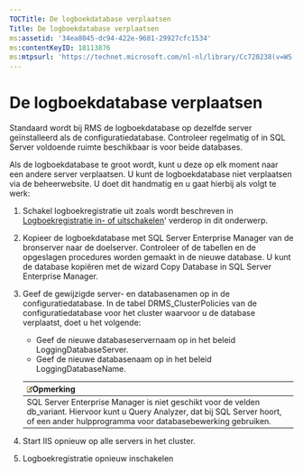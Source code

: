 ```yaml
---
TOCTitle: De logboekdatabase verplaatsen
Title: De logboekdatabase verplaatsen
ms:assetid: '34ea8045-dc94-422e-9601-29927cfc1534'
ms:contentKeyID: 18113876
ms:mtpsurl: 'https://technet.microsoft.com/nl-nl/library/Cc720238(v=WS.10)'
---
```


De logboekdatabase verplaatsen
==============================

Standaard wordt bij RMS de logboekdatabase op dezelfde server geïnstalleerd als de configuratiedatabase. Controleer regelmatig of in SQL Server voldoende ruimte beschikbaar is voor beide databases.

Als de logboekdatabase te groot wordt, kunt u deze op elk moment naar een andere server verplaatsen. U kunt de logboekdatabase niet verplaatsen via de beheerwebsite. U doet dit handmatig en u gaat hierbij als volgt te werk:

1.  Schakel logboekregistratie uit zoals wordt beschreven in [Logboekregistratie in- of uitschakelen](https://technet.microsoft.com/8e672f95-566f-4070-9a2a-2f70f087148f)' verderop in dit onderwerp.
2.  Kopieer de logboekdatabase met SQL Server Enterprise Manager van de bronserver naar de doelserver. Controleer of de tabellen en de opgeslagen procedures worden gemaakt in de nieuwe database. U kunt de database kopiëren met de wizard Copy Database in SQL Server Enterprise Manager.
3.  Geef de gewijzigde server- en databasenamen op in de configuratiedatabase. In de tabel DRMS\_ClusterPolicies van de configuratiedatabase voor het cluster waarvoor u de database verplaatst, doet u het volgende:
    -   Geef de nieuwe databaseservernaam op in het beleid LoggingDatabaseServer.
    -   Geef de nieuwe databasenaam op in het beleid LoggingDatabaseName.

    | ![](/security-updates/images/Cc720238.note(WS.10).gif)Opmerking                                                                                                                        |
    |---------------------------------------------------------------------------------------------------------------------------------------------------------------------------------------------------|
    | SQL Server Enterprise Manager is niet geschikt voor de velden db\_variant. Hiervoor kunt u Query Analyzer, dat bij SQL Server hoort, of een ander hulpprogramma voor databasebewerking gebruiken. |

4.  Start IIS opnieuw op alle servers in het cluster.
5.  Logboekregistratie opnieuw inschakelen
